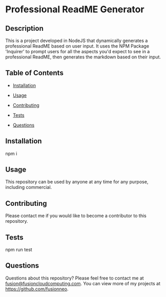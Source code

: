 # Professional ReadME Generator

  
## Description
This is a project developed in NodeJS that dynamically generates a professional ReadME based on user input. It uses the NPM Package 'Inquirer' to prompt users for all the aspects you'd expect to see in a professional ReadME, then generates the markdown based on their input.
## Table of Contents
- [Installation](#installation)
- [Usage](#usage)

- [Contributing](#contributing)
- [Tests](#tests)
- [Questions](#questions)
## Installation
npm i
## Usage
This repository can be used by anyone at any time for any purpose, including commercial.

## Contributing
Please contact me if you would like to become a contributor to this repository.
## Tests
npm run test
## Questions
Questions about this repository? Please feel free to contact me at fusion@fusioncloudcomputing.com. You can view more of my projects at https://github.com/fusionneo.
